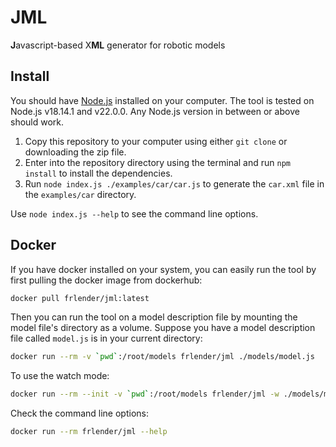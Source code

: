 # JML 
**J**avascript-based X**ML** generator for robotic models

## Install

You should have [Node.js](https://nodejs.org/en/download/prebuilt-installer) installed on your computer. The tool is tested on Node.js v18.14.1 and v22.0.0. Any Node.js version in between or above should work.

1. Copy this repository to your computer using either `git clone` or downloading the zip file.
2. Enter into the repository directory using the terminal and run `npm install` to install the dependencies.
3. Run `node index.js ./examples/car/car.js` to generate the `car.xml` file in the `examples/car` directory.

Use `node index.js --help` to see the command line options.

## Docker
If you have docker installed on your system, you can easily run the tool by first pulling the docker image from dockerhub:
```bash
docker pull frlender/jml:latest
```
Then you can run the tool on a model description file by mounting the model file's directory as a volume. Suppose you have a model description file called `model.js` is in your current directory:
```bash
docker run --rm -v `pwd`:/root/models frlender/jml ./models/model.js
```
To use the watch mode:
```bash
docker run --rm --init -v `pwd`:/root/models frlender/jml -w ./models/model.js
```
Check the command line options:
```bash
docker run --rm frlender/jml --help
```
